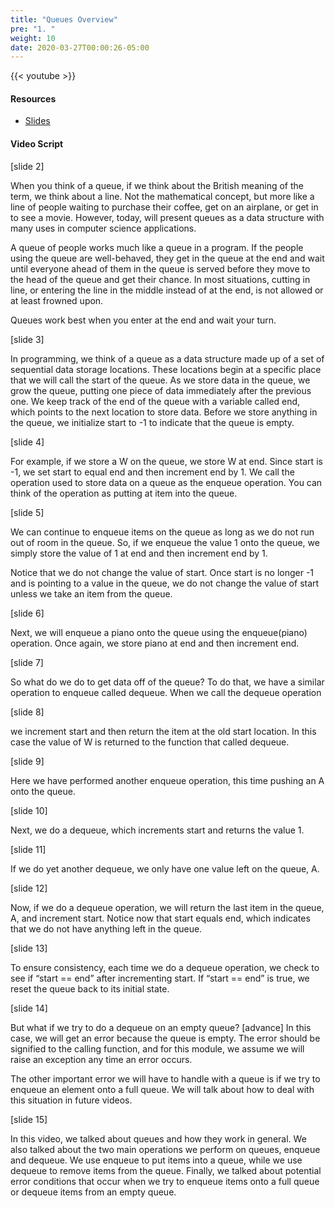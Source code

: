 ```yaml
---
title: "Queues Overview"
pre: "1. "
weight: 10
date: 2020-03-27T00:00:26-05:00
---
```


{{< youtube  >}}

#### Resources

* [Slides](/3-cc310/08-queues/01-overview-slides.pptx)

#### Video Script

[slide 2]

When you think of a queue, if we think about the British meaning of the term, we
think about a line. Not the mathematical concept, but more like a line of people
waiting to purchase their coffee, get on an airplane, or get in to see a movie.
However, today, will present queues as a data structure with many uses in
computer science applications.

A queue of people works much like a queue in a program. If the people using the
queue are well-behaved, they get in the queue at the end and wait until everyone
ahead of them in the queue is served before they move to the head of the queue
and get their chance. In most situations, cutting in line, or entering the line
in the middle instead of at the end, is not allowed or at least frowned upon.

Queues work best when you enter at the end and wait your turn.

[slide 3]

In programming, we think of a queue as a data structure made up of a set of
sequential data storage locations. These locations begin at a specific place
that we will call the start of the queue. As we store data in the queue, we grow
the queue, putting one piece of data immediately after the previous one. We keep
track of the end of the queue with a variable called end, which points to the
next location to store data. Before we store anything in the queue, we
initialize start to -1 to indicate that the queue is empty.

[slide 4]

For example, if we store a W on the queue, we store W at end. Since start is -1,
we set start to equal end and then increment end by 1. We call the operation
used to store data on a queue as the enqueue operation. You can think of the
operation as putting at item into the queue.

[slide 5]

We can continue to enqueue items on the queue as long as we do not run out of
room in the queue. So, if we enqueue the value 1 onto the queue, we simply store
the value of 1 at end and then increment end by 1.

Notice that we do not change the value of start. Once start is no longer -1 and
is pointing to a value in the queue, we do not change the value of start unless
we take an item from the queue.

[slide 6]

Next, we will enqueue a piano onto the queue using the enqueue(piano) operation.
Once again, we store piano at end and then increment end.

[slide 7]

So what do we do to get data off of the queue? To do that, we have a similar
operation to enqueue called dequeue. When we call the dequeue operation

[slide 8]

we increment start and then return the item at the old start location. In this
case the value of W is returned to the function that called dequeue.

[slide 9]

Here we have performed another enqueue operation, this time pushing an A onto
the queue.

[slide 10]

Next, we do a dequeue, which increments start and returns the value 1.

[slide 11]

If we do yet another dequeue, we only have one value left on the queue, A.

[slide 12]

Now, if we do a dequeue operation, we will return the last item in the queue, A,
and increment start. Notice now that start equals end, which indicates that we
do not have anything left in the queue.

[slide 13]

To ensure consistency, each time we do a dequeue operation, we check to see if
“start == end” after incrementing start. If “start == end” is true, we reset the
queue back to its initial state.

[slide 14]

But what if we try to do a dequeue on an empty queue? [advance] In this case, we
will get an error because the queue is empty. The error should be signified to
the calling function, and for this module, we assume we will raise an exception
any time an error occurs.

The other important error we will have to handle with a queue is if we try to
enqueue an element onto a full queue. We will talk about how to deal with this
situation in future videos.

[slide 15]

In this video, we talked about queues and how they work in general. We also
talked about the two main operations we perform on queues, enqueue and dequeue.
We use enqueue to put items into a queue, while we use dequeue to remove items
from the queue. Finally, we talked about potential error conditions that occur
when we try to enqueue items onto a full queue or dequeue items from an empty
queue.
